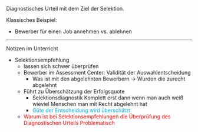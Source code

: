 Diagnostisches Urteil mit dem Ziel der Selektion. 

Klassisches Beispiel: 
- Bewerber für einen Job annehmen vs. ablehnen


***
Notizen im Unterricht


- Selektionsempfehlung
	- lassen sich schwer überprüfen
	- Bewerber im Assessment Center: Validität der Auswahlentscheidung
		- Was ist mit den abgelehnten Bewerbern -> Wurden die zurecht abgelehnt
	- Führt zu Überschätzung der Erfolgsquote
		- Selektionsdiagnostik Komplett erst dann wenn man auch weiß wieviel Menschen man mit Recht abgelehnt hat
		- <span style="color:rgb(0, 176, 240)">Güte der Entscheidung wird überschätzt</span>
	- <span style="color:rgb(255, 0, 0)">Warum ist bei Selektionsempfehlungen die Überprüfung des Diagnostischen Urteils Problematisch</span>